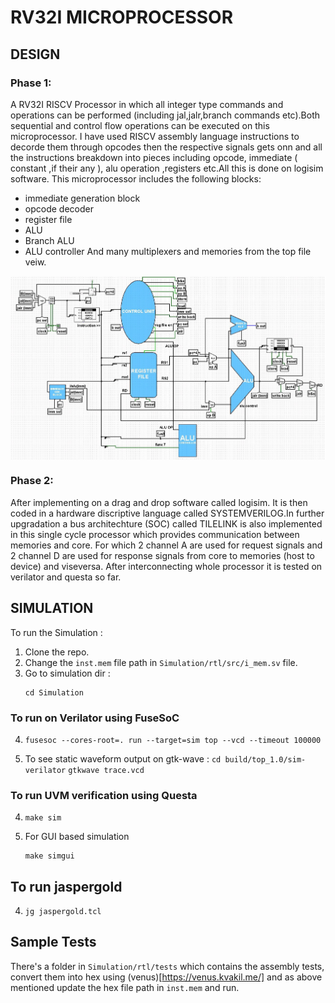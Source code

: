 # RV32I MICROPROCESSOR

## DESIGN 
### Phase 1:
A RV32I RISCV Processor in which all integer type commands and operations 
can be performed (including jal,jalr,branch commands etc).Both sequential and control flow 
operations can be executed on this microprocessor. I have used RISCV assembly language 
instructions to decorde them through opcodes then the respective signals gets onn and all the
instructions breakdown into pieces including opcode, immediate ( constant ,if their any ),
alu operation ,registers etc.All this is done on logisim software. This microprocessor 
includes the following blocks:
- immediate generation block
- opcode decoder
- register file
- ALU
- Branch ALU
- ALU controller
And many multiplexers and memories from the top file veiw.

<img align="center" src="Doc/circuit_diagram.jpg" />

### Phase 2:
After implementing on a drag and drop software called
logisim. It is then coded in a hardware discriptive language
called SYSTEMVERILOG.In further upgradation a bus architechture
(SOC) called TILELINK is also implemented in this single cycle
processor which provides communication between memories and core.
For which 2 channel A are used for request signals
and 2 channel D are used for response signals from core to
memories (host to device) and viseversa.
After interconnecting whole processor it is tested on verilator and questa so far.

## SIMULATION
To run the Simulation :
1) Clone the repo.
2) Change the ```inst.mem``` file path in ```Simulation/rtl/src/i_mem.sv``` file.
3) Go to simulation dir :
   ```
   cd Simulation
   ```
### To run on Verilator using FuseSoC
4) ```
   fusesoc --cores-root=. run --target=sim top --vcd --timeout 100000
   ```
5) To see static waveform output on gtk-wave :
   ``` cd build/top_1.0/sim-verilator ```
   ``` gtkwave trace.vcd ```
### To run UVM verification using Questa
4) ```
   make sim
   ```
5) For GUI based simulation
   ```
   make simgui
   ```
## To run jaspergold
4) ```
   jg jaspergold.tcl
   ```

## Sample Tests
There's a folder in ```Simulation/rtl/tests``` which contains the assembly tests, 
convert them into hex using (venus)[https://venus.kvakil.me/] and as above mentioned 
update the hex file path in   ```inst.mem``` and run.

